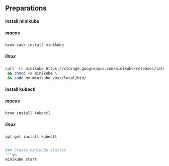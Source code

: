 ## Preparations

#### install minikube

##### macos
```sh
brew cask install minikube
```
##### linux
```sh
curl -Lo minikube https://storage.googleapis.com/minikube/releases/latest/minikube-linux-amd64 \
 && chmod +x minikube \
 && sudo mv minikube /usr/local/bin/
```

#### install kubectl
##### macos
```sh
brew install kubectl
```
##### linux
```sh
apt-get install kubectl


### create minikube cluster
```sh
minikube start
```